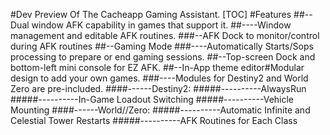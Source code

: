 #Dev Preview Of The Cacheapp Gaming Assistant.
[TOC]
#Features
##--Dual window AFK capability in games that support it.
##----Window management and editable AFK routines.
###--AFK Dock to monitor/control during AFK routines
##--Gaming Mode
###----Automatically Starts/Sops processing to prepare or end gaming sessions.
##--Top-screen Dock and bottom-left mini console for EZ AFK.
##--In-App theme editor#Modular design to add your own games.
###----Modules for Destiny2 and World Zero are pre-included.
####------Destiny2: 
#####----------AlwaysRun 
#####----------In-Game Loadout Switching
#####----------Vehicle Mounting
####------World//Zero: 
#####----------Automatic Infinite and Celestial Tower Restarts
#####----------AFK Routines for Each Class
